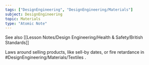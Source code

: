 ```yaml
---
tags: ["DesignEngineering", "DesignEngineering/Materials"]
subject: DesignEngineering
topic: Materials
type: "Atomic Note"
---
```


See also [[Lesson Notes/Design Engineering/Health & Safety/British Standards]]

Laws around selling products, like sell-by dates, or fire retardance in #DesignEngineering/Materials/Textiles .